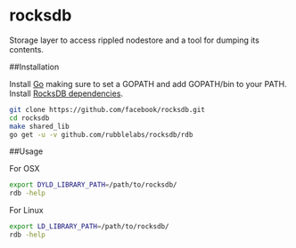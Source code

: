 rocksdb
=======

Storage layer to access rippled nodestore and a tool for dumping its contents.


##Installation

Install [Go](http://golang.org/doc/install) making sure to set a GOPATH and add GOPATH/bin to your PATH.
Install [RocksDB dependencies](https://github.com/facebook/rocksdb/blob/master/INSTALL.md).

```bash
git clone https://github.com/facebook/rocksdb.git
cd rocksdb
make shared_lib
go get -u -v github.com/rubblelabs/rocksdb/rdb
```

##Usage

For OSX

```bash
export DYLD_LIBRARY_PATH=/path/to/rocksdb/
rdb -help
```

For Linux

```bash
export LD_LIBRARY_PATH=/path/to/rocksdb/
rdb -help
```
